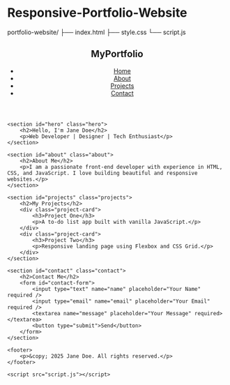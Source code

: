 # Responsive-Portfolio-Website
portfolio-website/
├── index.html
├── style.css
└── script.js
<!DOCTYPE html>
<html lang="en">
<head>
    <meta charset="UTF-8" />
    <meta name="viewport" content="width=device-width, initial-scale=1.0" />
    <title>My Portfolio</title>
    <link rel="stylesheet" href="style.css" />
</head>
<body>
    <header>
        <nav class="navbar">
            <h1 class="logo">MyPortfolio</h1>
            <ul class="nav-links">
                <li><a href="#hero">Home</a></li>
                <li><a href="#about">About</a></li>
                <li><a href="#projects">Projects</a></li>
                <li><a href="#contact">Contact</a></li>
            </ul>
        </nav>
    </header>

    <section id="hero" class="hero">
        <h2>Hello, I'm Jane Doe</h2>
        <p>Web Developer | Designer | Tech Enthusiast</p>
    </section>

    <section id="about" class="about">
        <h2>About Me</h2>
        <p>I am a passionate front-end developer with experience in HTML, CSS, and JavaScript. I love building beautiful and responsive websites.</p>
    </section>

    <section id="projects" class="projects">
        <h2>My Projects</h2>
        <div class="project-card">
            <h3>Project One</h3>
            <p>A to-do list app built with vanilla JavaScript.</p>
        </div>
        <div class="project-card">
            <h3>Project Two</h3>
            <p>Responsive landing page using Flexbox and CSS Grid.</p>
        </div>
    </section>

    <section id="contact" class="contact">
        <h2>Contact Me</h2>
        <form id="contact-form">
            <input type="text" name="name" placeholder="Your Name" required />
            <input type="email" name="email" placeholder="Your Email" required />
            <textarea name="message" placeholder="Your Message" required></textarea>
            <button type="submit">Send</button>
        </form>
    </section>

    <footer>
        <p>&copy; 2025 Jane Doe. All rights reserved.</p>
    </footer>

    <script src="script.js"></script>
</body>
</html>
